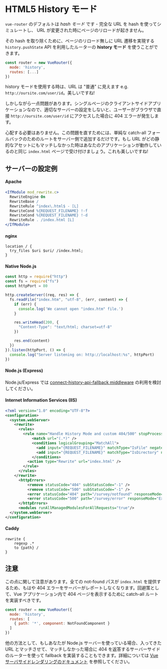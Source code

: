# HTML5 History モード

`vue-router` のデフォルトは _hash モード_ です - 完全な URL を hash を使ってシミュレートし、 URL が変更された時にページのリロードが起きません。

その hash を取り除くために、ページのリロード無しに URL 遷移を実現する `history.pushState` API を利用したルーターの **history モード** を使うことができます。

``` js
const router = new VueRouter({
  mode: 'history',
  routes: [...]
})
```

history モードを使用する時は、URL は "普通" に見えます e.g. `http://oursite.com/user/id`。美しいですね!

しかしながら一点問題があります。シングルページのクライアントサイドアプリケーションなので、適切なサーバーの設定をしないと、ユーザーがブラウザで直接 `http://oursite.com/user/id` にアクセスした場合に 404 エラーが発生します。

心配する必要はありません。この問題を直すためには、単純な catch-all フォールバックのためのルートをサーバー側で追加するだけです。もし URL がどの静的なアセットにもマッチしなかった時はあなたのアプリケーションが動作しているのと同じ `index.html` ページで受け付けましょう。これも美しいですね!

## サーバーの設定例

#### Apache

```apache
<IfModule mod_rewrite.c>
  RewriteEngine On
  RewriteBase /
  RewriteRule ^index\.html$ - [L]
  RewriteCond %{REQUEST_FILENAME} !-f
  RewriteCond %{REQUEST_FILENAME} !-d
  RewriteRule . /index.html [L]
</IfModule>
```

#### nginx

```nginx
location / {
  try_files $uri $uri/ /index.html;
}
```

#### Native Node.js

```js
const http = require("http")
const fs = require("fs")
const httpPort = 80

http.createServer((req, res) => {
  fs.readFile("index.htm", "utf-8", (err, content) => {
    if (err) {
      console.log('We cannot open "index.htm" file.')
    }

    res.writeHead(200, {
      "Content-Type": "text/html; charset=utf-8"
    })

    res.end(content)
  })
}).listen(httpPort, () => {
  console.log("Server listening on: http://localhost:%s", httpPort)
})
```

#### Node.js (Express)

Node.js/Express では [connect-history-api-fallback middleware](https://github.com/bripkens/connect-history-api-fallback) の利用を検討してください。

#### Internet Information Services (IIS)

``` xml
<?xml version="1.0" encoding="UTF-8"?>
<configuration>
  <system.webServer>
    <rewrite>
      <rules>
        <rule name="Handle History Mode and custom 404/500" stopProcessing="true">
            <match url="(.*)" />
            <conditions logicalGrouping="MatchAll">
              <add input="{REQUEST_FILENAME}" matchType="IsFile" negate="true" />
              <add input="{REQUEST_FILENAME}" matchType="IsDirectory" negate="true" />
            </conditions>
          <action type="Rewrite" url="index.html" />
        </rule>
      </rules>
    </rewrite>
      <httpErrors>
          <remove statusCode="404" subStatusCode="-1" />
          <remove statusCode="500" subStatusCode="-1" />
          <error statusCode="404" path="/survey/notfound" responseMode="ExecuteURL" />
          <error statusCode="500" path="/survey/error" responseMode="ExecuteURL" />
      </httpErrors>
      <modules runAllManagedModulesForAllRequests="true"/>
  </system.webServer>
</configuration>
```

#### Caddy

```
rewrite {
    regexp .*
    to {path} /
}
```

## 注意

この点に関して注意があります。全ての not-found パスが `index.html` を提供するため、もはや 404 エラーをサーバーがレポートしなくなります。回避策として、Vue アプリケーション内で 404 ページを表示するために catch-all ルートを実装すべきです。

``` js
const router = new VueRouter({
  mode: 'history',
  routes: [
    { path: '*', component: NotFoundComponent }
  ]
})
```

他の方法として、もしあなたが Node.js サーバーを使っている場合、入ってきた URL とマッチさせて、マッチしなかった場合に 404 を返答するサーバーサイドのルーターを使って fallback を実装することもできます。詳細については [Vue サーバサイドレンダリングのドキュメント](https://ssr.vuejs.org/ja/) を参照してください。
